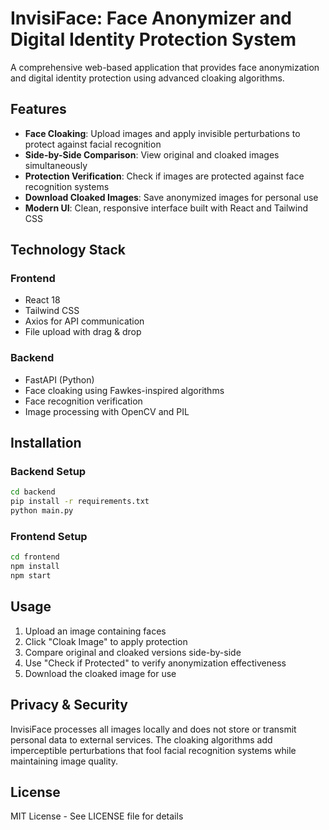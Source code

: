 # InvisiFace: Face Anonymizer and Digital Identity Protection System

A comprehensive web-based application that provides face anonymization and digital identity protection using advanced cloaking algorithms.

## Features

- **Face Cloaking**: Upload images and apply invisible perturbations to protect against facial recognition
- **Side-by-Side Comparison**: View original and cloaked images simultaneously
- **Protection Verification**: Check if images are protected against face recognition systems
- **Download Cloaked Images**: Save anonymized images for personal use
- **Modern UI**: Clean, responsive interface built with React and Tailwind CSS

## Technology Stack

### Frontend
- React 18
- Tailwind CSS
- Axios for API communication
- File upload with drag & drop

### Backend
- FastAPI (Python)
- Face cloaking using Fawkes-inspired algorithms
- Face recognition verification
- Image processing with OpenCV and PIL

## Installation

### Backend Setup
```bash
cd backend
pip install -r requirements.txt
python main.py
```

### Frontend Setup
```bash
cd frontend
npm install
npm start
```

## Usage

1. Upload an image containing faces
2. Click "Cloak Image" to apply protection
3. Compare original and cloaked versions side-by-side
4. Use "Check if Protected" to verify anonymization effectiveness
5. Download the cloaked image for use

## Privacy & Security

InvisiFace processes all images locally and does not store or transmit personal data to external services. The cloaking algorithms add imperceptible perturbations that fool facial recognition systems while maintaining image quality.

## License

MIT License - See LICENSE file for details

